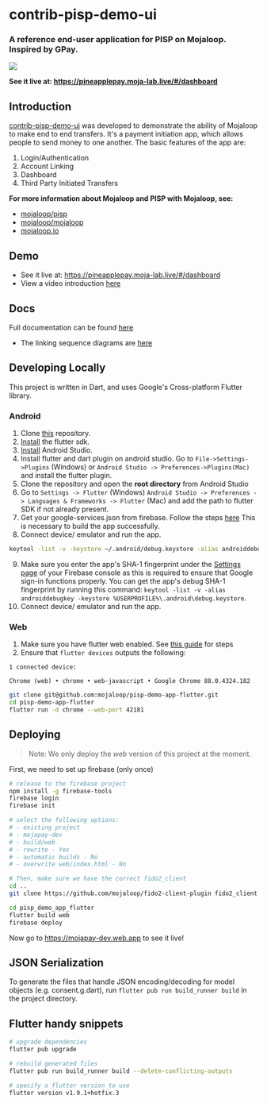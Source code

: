 # contrib-pisp-demo-ui
### A reference end-user application for PISP on Mojaloop. Inspired by GPay.

![](./docs/images/pineapplepay.png)


__See it live at: https://pineapplepay.moja-lab.live/#/dashboard__

## Introduction

[contrib-pisp-demo-ui](https://github.com/mojaloop/contrib-pisp-demo-ui) was developed to demonstrate the ability of Mojaloop to make end to end transfers. It's a payment initiation app, which allows people to send money to one another. The basic features of the app are:

1. Login/Authentication
2. Account Linking
3. Dashboard
4. Third Party Initiated Transfers


**For more information about Mojaloop and PISP with Mojaloop, see:**
- [mojaloop/pisp](https://github.com/mojaloop/pisp)
- [mojaloop/mojaloop](https://github.com/mojaloop/mojaloop)
- [mojaloop.io](https://mojaloop.io/)



## Demo

- See it live at: https://pineapplepay.moja-lab.live/#/dashboard
- View a video introduction [here](https://mojaloopcommunitymeeting.us2.pathable.com/pisp-demo-pi-14#/?limit=10&sortByFields[0]=createdAt&sortByOrders[0]=-1&uid=Dg6xvE5DuqnbJpKwn)


## Docs

Full documentation can be found [here](docs/)

- The linking sequence diagrams are [here](https://github.com/mojaloop/pisp-demo-server/tree/master/docs/assets/diagrams/transfer)


## Developing Locally

This project is written in Dart, and uses Google's Cross-platform Flutter library.


### Android

1. Clone [this](https://github.com/mojaloop/pisp-demo-app-flutter) repository.
2. [Install](https://flutter.dev/docs/get-started/install) the flutter sdk.
3. [Install](https://developer.android.com/studio/install) Android Studio.
4. Install flutter and dart plugin on android studio. Go to `File->Settings->Plugins` (Windows) or `Android Studio -> Preferences->Plugins(Mac)` and install the flutter plugin.
5. Clone the repository and open the **root directory** from Android Studio
6. Go to `Settings -> Flutter` (Windows) `Android Studio -> Preferences -> Languages & Frameworks -> Flutter` (Mac)  and add the path to flutter SDK if not already present.
7. Get your google-services.json from firebase. Follow the steps [here](https://www.digitalocean.com/community/tutorials/flutter-firebase-setup) This is necessary to build the app successfully.
8. Connect device/ emulator and run the app.


```bash
keytool -list -v -keystore ~/.android/debug.keystore -alias androiddebugkey -storepass android -keypass android
```


9. Make sure you enter the app's SHA-1 fingerprint under the [Settings page](https://console.firebase.google.com/u/0/project/_/settings/general) of your Firebase console as this is required to ensure that Google sign-in functions properly. You can get the app's debug SHA-1 fingerprint by running this command: `keytool -list -v -alias androiddebugkey -keystore %USERPROFILE%\.android\debug.keystore`.
10. Connect device/ emulator and run the app.


### Web

1. Make sure you have flutter web enabled. See [this guide](https://flutter.dev/docs/get-started/web) for steps
2. Ensure that `flutter devices` outputs the following:

```
1 connected device:

Chrome (web) • chrome • web-javascript • Google Chrome 88.0.4324.182
```

```bash
git clone git@github.com:mojaloop/pisp-demo-app-flutter.git
cd pisp-demo-app-flutter
flutter run -d chrome --web-port 42181
```

## Deploying 

> Note: We only deploy the _web_ version of this project at the moment.

First, we need to set up firebase (only once)
```bash
# release to the firebase project
npm install -g firebase-tools
firebase login
firebase init

# select the following options:
# - existing project
# - mojapay-dev
# - build/web
# - rewrite - Yes
# - automatic builds - No
# - overwrite web/index.html - No
```

```bash
# Then, make sure we have the correct fido2_client
cd ..
git clone https://github.com/mojaloop/fido2-client-plugin fido2_client

cd pisp_demo_app_flutter
flutter build web
firebase deploy
```

Now go to https://mojapay-dev.web.app to see it live!

## JSON Serialization

To generate the files that handle JSON encoding/decoding for model objects (e.g. consent.g.dart), run `flutter pub run build_runner build` in the project directory.
   
## Flutter handy snippets

```bash
# upgrade dependencies
flutter pub upgrade

# rebuild generated files
flutter pub run build_runner build --delete-conflicting-outputs

# specify a flutter version to use
flutter version v1.9.1+hotfix.3
```
